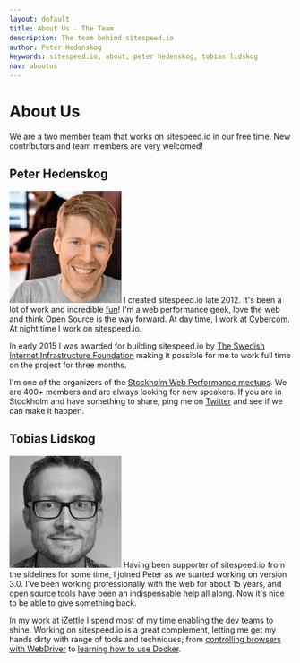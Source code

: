 ```yaml
---
layout: default
title: About Us - The Team
description: The team behind sitespeed.io
author: Peter Hedenskog
keywords: sitespeed.io, about, peter hedenskog, tobias lidskog
nav: aboutus
---
```


# About Us

We are a two member team that works on sitespeed.io in our free time. New contributors and team members are very welcomed!


## Peter Hedenskog
<img src="peter.jpg" class="photo pull-left" width="200" height="200">  I created sitespeed.io late 2012. It's been a lot of work and incredible [fun](http://www.peterhedenskog.com/blog/2015/02/building-a-new-sitespeed.io/)! I'm a web performance geek, love the web and think Open Source is the way forward. At day time, I work at [Cybercom](http://www.cybercom.com/). At night time I work on sitespeed.io.

In early 2015 I was awarded for building sitespeed.io by [The Swedish Internet Infrastructure Foundation](https://www.iis.se/english/about-se/) making it possible for me to work full time on the project for three months.

I'm one of the organizers of the [Stockholm Web Performance meetups](http://www.meetup.com/Stockholm-Web-Performance-Group/). We are 400+ members and are always looking for new speakers. If you are in Stockholm and have something to share, ping me on <a href="https://twitter.com/soulislove">Twitter</a> and see if we can make it happen.


## Tobias Lidskog
<img src="tobias.jpg" class="photo pull-left" width="200" height="200"> Having been supporter of sitespeed.io from the sidelines for some time, I joined Peter as we started working on version 3.0. I've been working professionally with the web for about 15 years, and open source tools have been an indispensable help all along. Now it's nice to be able to give something back.

In my work at [iZettle](https://www.izettle.com/) I spend most of my time enabling the dev teams to shine. Working on sitespeed.io is a great complement, letting me get my hands dirty with range of tools and techniques; from [controlling browsers with WebDriver](http://www.browsertime.net) to [learning how to use Docker](https://github.com/sitespeedio/sitespeed.io-docker).